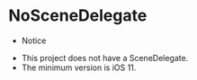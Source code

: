# NoSceneDelegate

* Notice
- This project does not have a SceneDelegate.
- The minimum version is iOS 11.